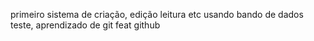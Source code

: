 primeiro sistema de criação, edição leitura etc usando bando de dados teste, aprendizado de git feat github
